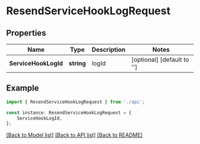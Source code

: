 # ResendServiceHookLogRequest


## Properties

Name | Type | Description | Notes
------------ | ------------- | ------------- | -------------
**ServiceHookLogId** | **string** | logId | [optional] [default to '']

## Example

```typescript
import { ResendServiceHookLogRequest } from './api';

const instance: ResendServiceHookLogRequest = {
    ServiceHookLogId,
};
```

[[Back to Model list]](../README.md#documentation-for-models) [[Back to API list]](../README.md#documentation-for-api-endpoints) [[Back to README]](../README.md)
